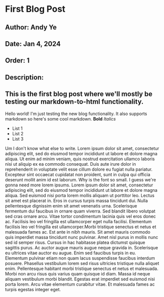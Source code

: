# First Blog Post
## Author: Andy Ye
## Date: Jan 4, 2024
## Order: 1
## Description: 
This is the first blog post where we'll mostly be testing our markdown-to-html functionality.
---
Hello world! I'm just testing the new blog functionality. It also supports markdown so here's some cool markdown.
**Bold**
*Italics*

- List 1
- List 2
- List 3

Um I don't know what else to write.
Lorem ipsum dolor sit amet, consectetur adipiscing elit, sed do eiusmod tempor incididunt ut labore et dolore magna aliqua. Ut enim ad minim veniam, quis nostrud exercitation ullamco laboris nisi ut aliquip ex ea commodo consequat. Duis aute irure dolor in reprehenderit in voluptate velit esse cillum dolore eu fugiat nulla pariatur. Excepteur sint occaecat cupidatat non proident, sunt in culpa qui officia deserunt mollit anim id est laborum.
Why is the font so small. I guess we're gonna need more lorem ipsums.
Lorem ipsum dolor sit amet, consectetur adipiscing elit, sed do eiusmod tempor incididunt ut labore et dolore magna aliqua. Sed euismod nisi porta lorem mollis aliquam ut porttitor leo. Lectus sit amet est placerat in. Eros in cursus turpis massa tincidunt dui. Nulla pellentesque dignissim enim sit amet venenatis urna. Scelerisque fermentum dui faucibus in ornare quam viverra. Sed blandit libero volutpat sed cras ornare arcu. Vitae tortor condimentum lacinia quis vel eros donec ac. Facilisis leo vel fringilla est ullamcorper eget nulla facilisi. Elementum facilisis leo vel fringilla est ullamcorper.Morbi tristique senectus et netus et malesuada fames ac. Est ante in nibh mauris. Sit amet mauris commodo quis imperdiet massa tincidunt nunc pulvinar. Amet nisl purus in mollis nunc sed id semper risus. Cursus in hac habitasse platea dictumst quisque sagittis purus. Ac auctor augue mauris augue neque gravida in. Scelerisque eu ultrices vitae auctor eu augue. Enim sed faucibus turpis in eu. Elementum pulvinar etiam non quam lacus suspendisse faucibus interdum posuere. Phasellus vestibulum lorem sed risus ultricies tristique nulla aliquet enim. Pellentesque habitant morbi tristique senectus et netus et malesuada. Morbi non arcu risus quis varius quam quisque id diam. Massa id neque aliquam vestibulum morbi blandit. Egestas erat imperdiet sed euismod nisi porta lorem. Arcu vitae elementum curabitur vitae. Et malesuada fames ac turpis egestas integer eget.
